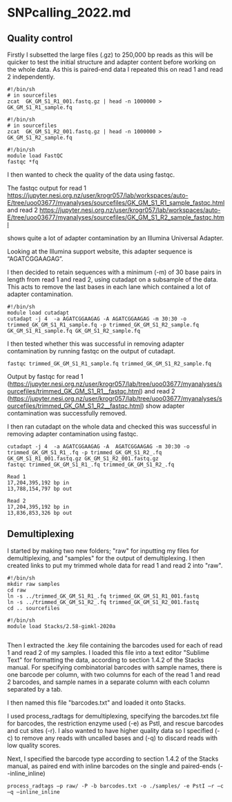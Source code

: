 # SNPcalling_2022.md
## Quality control

Firstly I subsetted the large files (.gz) to 250,000 bp reads as this will be quicker to test the initial structure and adapter content before working on the whole data. As this is paired-end data I repeated this on read 1 and read 2 independently.

```
#!/bin/sh 
# in sourcefiles 
zcat  GK_GM_S1_R1_001.fastq.gz | head -n 1000000 > GK_GM_S1_R1_sample.fq 

#!/bin/sh 
# in sourcefiles 
zcat  GK_GM_S1_R2_001.fastq.gz | head -n 1000000 > GK_GM_S1_R2_sample.fq 
```

```
#!/bin/sh 
module load FastQC 
fastqc *fq 
```
I then wanted to check the quality of the data using fastqc. 

The fastqc output for read 1
https://jupyter.nesi.org.nz/user/krogr057/lab/workspaces/auto-E/tree/uoo03677/myanalyses/sourcefiles/GK_GM_S1_R1_sample_fastqc.html 
and read 2 https://jupyter.nesi.org.nz/user/krogr057/lab/workspaces/auto-E/tree/uoo03677/myanalyses/sourcefiles/GK_GM_S1_R2_sample_fastqc.html 

shows quite a lot of adapter contamination by an Illumina Universal Adapter. 

Looking at the Illumina support website, this adapter sequence is “AGATCGGAAGAG”. 

I then decided to retain sequences with a minimum (-m) of 30 base pairs in length from read 1 and read 2, using cutadapt on a subsample of the data. This acts to remove the last bases in each lane which contained a lot of adapter contamination. 

```
#!/bin/sh 
module load cutadapt 
cutadapt -j 4  -a AGATCGGAAGAG -A AGATCGGAAGAG -m 30:30 -o trimmed_GK_GM_S1_R1_sample.fq -p trimmed_GK_GM_S1_R2_sample.fq GK_GM_S1_R1_sample.fq GK_GM_S1_R2_sample.fq 
```

I then tested whether this was successful in removing adapter contamination by running fastqc on the output of cutadapt.

```
fastqc trimmed_GK_GM_S1_R1_sample.fq trimmed_GK_GM_S1_R2_sample.fq 
```

Output by fastqc for read 1 (https://jupyter.nesi.org.nz/user/krogr057/lab/tree/uoo03677/myanalyses/sourcefiles/trimmed_GK_GM_S1_R1__fastqc.html) and read 2 (https://jupyter.nesi.org.nz/user/krogr057/lab/tree/uoo03677/myanalyses/sourcefiles/trimmed_GK_GM_S1_R2__fastqc.html) show adapter contamination was successfully removed.

I then ran cutadapt on the whole data and checked this was successful in removing adapter contamination using fastqc.

```
cutadapt -j 4  -a AGATCGGAAGAG -A  AGATCGGAAGAG -m 30:30 -o trimmed_GK_GM_S1_R1_.fq -p trimmed_GK_GM_S1_R2_.fq GK_GM_S1_R1_001.fastq.gz GK_GM_S1_R2_001.fastq.gz
fastqc trimmed_GK_GM_S1_R1_.fq trimmed_GK_GM_S1_R2_.fq 
```

```
Read 1 
17,204,395,192 bp in 
13,788,154,797 bp out  
 
Read 2  
17,204,395,192 bp in 
13,836,853,326 bp out  
```

## Demultiplexing

I started by making two new folders; "raw" for inputting my files for demultiplexing, and "samples" for the output of demultiplexing. I then created links to put my trimmed whole data for read 1 and read 2 into "raw".

```
#!/bin/sh 
mkdir raw samples 
cd raw 
ln -s ../trimmed_GK_GM_S1_R1_.fq trimmed_GK_GM_S1_R1_001.fastq 
ln -s ../trimmed_GK_GM_S1_R2_.fq trimmed_GK_GM_S1_R2_001.fastq 
cd .. sourcefiles 
```

```
#!/bin/sh 
module load Stacks/2.58-gimkl-2020a 
 
```

Then I extracted the .key file containing the barcodes used for each of read 1 and read 2 of my samples. I loaded this file into a text editor "Sublime Text" for formatting the data, according to section 1.4.2 of the Stacks manual. For specifying combinatorial barcodes with sample names, there is one barcode per column, with two columns for each of the read 1 and read 2 barcodes, and sample names in a separate column with each column separated by a tab.

I then named this file "barcodes.txt" and loaded it onto Stacks.

I used process_radtags for demultiplexing, specifying the barcodes.txt file for barcodes, the restriction enzyme used (-e) as PstI, and rescue barcodes and cut sites (-r). I also wanted to have higher quality data so I specified (-c) to remove any reads with uncalled bases and (-q) to discard reads with low quality scores.

Next, I specified the barcode type according to section 1.4.2 of the Stacks manual, as paired end with inline barcodes on the single and paired-ends (--inline_inline)

```
process_radtags –p raw/ -P -b barcodes.txt -o ./samples/ -e PstI –r –c –q –inline_inline 
```





